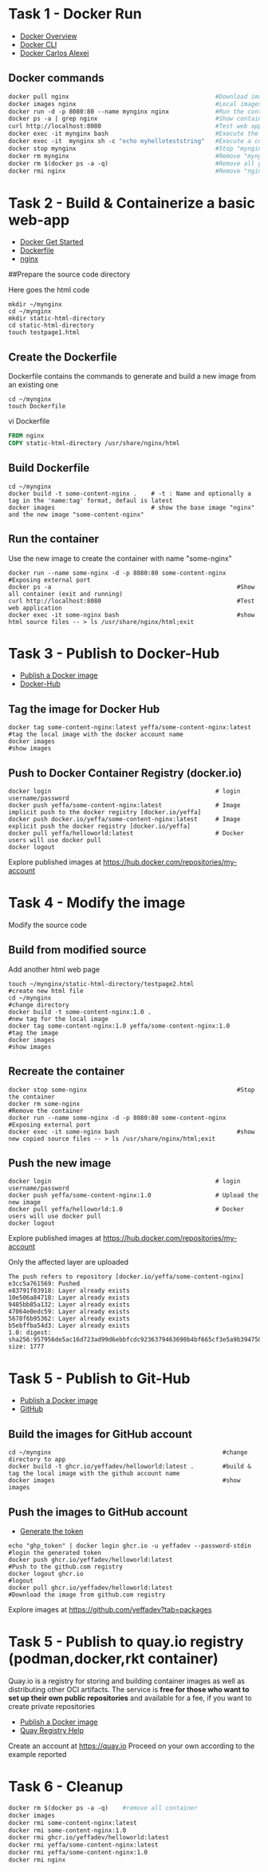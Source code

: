 # Task 1 - Docker Run

- [Docker Overview](https://docs.docker.com/get-started/overview/)
- [Docker CLI](https://docs.docker.com/engine/reference/commandline/)
- [Docker Carlos Alexei](https://github.com/carlosalexei/aks-workshop/blob/main/content/labs/00.docker.md)

## Docker commands

```Dockerfile
docker pull nginx                                         #Download images,Nginx (pronounced "engine-x") is an open source reverse proxy server
docker images nginx                                       #Local images
docker run -d -p 8080:80 --name mynginx nginx             #Run the container with "mynginx" name
docker ps -a | grep nginx                                 #Show container (running & stopped)
curl http://localhost:8080                                #Test web application
docker exec -it mynginx bash                              #Execute the "bash" in a running container (e.g:ls -la;exit)
docker exec -it  mynginx sh -c "echo myhelloteststring"   #Execute a command in a running container,then exit (docker exec --help)
docker stop mynginx                                       #Stop "mynginx" container
docker rm mynginx                                         #Remove "mynginx" container
docker rm $(docker ps -a -q)                              #Remove all your containers
docker rmi nginx                                          #Remove "nginx" image
```

# Task 2 - Build & Containerize a basic web-app

- [Docker Get Started](https://docs.docker.com/get-started/)
- [Dockerfile](https://docs.docker.com/engine/reference/builder/)
- [nginx](https://hub.docker.com/_/nginx)

##Prepare the source code directory

Here goes the html code

```
mkdir ~/mynginx
cd ~/mynginx
mkdir static-html-directory
cd static-html-directory
touch testpage1.html
```

## Create the Dockerfile

Dockerfile contains the commands to generate and build a new image from an existing one

```
cd ~/mynginx
touch Dockerfile
```

vi Dockerfile

```Dockerfile
FROM nginx
COPY static-html-directory /usr/share/nginx/html
```

## Build Dockerfile

```
cd ~/mynginx
docker build -t some-content-nginx .    # -t : Name and optionally a tag in the 'name:tag' format, defaul is latest
docker images                           # show the base image "nginx" and the new image "some-content-nginx"
```

## Run the container

Use the new image to create the container with name "some-nginx"

```
docker run --name some-nginx -d -p 8080:80 some-content-nginx   #Exposing external port
docker ps -a                                                    #Show all container (exit and running)
curl http://localhost:8080                                      #Test web application
docker exec -it some-nginx bash                                 #show html source files -- > ls /usr/share/nginx/html;exit
```

# Task 3 - Publish to Docker-Hub

- [Publish a Docker image](https://dsri.maastrichtuniversity.nl/docs/guide-publish-image/)
- [Docker-Hub](https://docs.docker.com/docker-hub/)

## Tag the image for Docker Hub

```
docker tag some-content-nginx:latest yeffa/some-content-nginx:latest      #tag the local image with the docker account name
docker images                                                             #show images
```

## Push to Docker Container Registry (docker.io)

```
docker login                                              # login username/password
docker push yeffa/some-content-nginx:latest               # Image implicit push to the docker registry [docker.io/yeffa]
docker push docker.io/yeffa/some-content-nginx:latest     # Image explicit push the docker registry [docker.io/yeffa]
docker pull yeffa/helloworld:latest                       # Docker users will use docker pull
docker logout
```
Explore published images at https://hub.docker.com/repositories/my-account

# Task 4 - Modify the image

Modify the source code

## Build from modified source

Add another html web page

```
touch ~/mynginx/static-html-directory/testpage2.html                #create new html file
cd ~/mynginx                                                        #change directory
docker build -t some-content-nginx:1.0 .                            #new tag for the local image
docker tag some-content-nginx:1.0 yeffa/some-content-nginx:1.0      #tag the image
docker images                                                       #show images
```

## Recreate the container

```
docker stop some-nginx                                          #Stop the container
docker rm some-nginx                                            #Remove the container
docker run --name some-nginx -d -p 8080:80 some-content-nginx   #Exposing external port
docker exec -it some-nginx bash                                 #show new copied source files -- > ls /usr/share/nginx/html;exit
```

## Push the new image

```
docker login                                              # login username/password
docker push yeffa/some-content-nginx:1.0                  # Upload the new image
docker pull yeffa/helloworld:1.0                          # Docker users will use docker pull
docker logout
```
Explore published images at https://hub.docker.com/repositories/my-account

Only the affected layer are uploaded

```
The push refers to repository [docker.io/yeffa/some-content-nginx]
e3cc5a761569: Pushed
e83791f03918: Layer already exists
10e506a84718: Layer already exists
9485bb85a132: Layer already exists
47064e0edc59: Layer already exists
5678f6b95362: Layer already exists
b5ebffba54d3: Layer already exists
1.0: digest: sha256:957956de5ac16d723ad99d6ebbfcdc9236379463690b4bf665cf3e5a9b394758 size: 1777
```

# Task 5 - Publish to Git-Hub

- [Publish a Docker image](https://dsri.maastrichtuniversity.nl/docs/guide-publish-image/)
- [GitHub](https://docs.github.com/en/enterprise-server@3.3/packages/working-with-a-github-packages-registry/working-with-the-docker-registry)

## Build the images for GitHub account

```
cd ~/mynginx                                                #change directory to app
docker build -t ghcr.io/yeffadev/helloworld:latest .        #build & tag the local image with the github account name
docker images                                               #show images
```

## Push the images to GitHub account

- [Generate the token](https://github.com/settings/tokens/)

```
echo "ghp_token" | docker login ghcr.io -u yeffadev --password-stdin    #login the generated token
docker push ghcr.io/yeffadev/helloworld:latest                          #Push to the github.com registry
docker logout ghcr.io                                                   #logout
docker pull ghcr.io/yeffadev/helloworld:latest                          #Download the image from github.com registry
```
Explore images at https://github.com/yeffadev?tab=packages

# Task 5 - Publish to quay.io registry (podman,docker,rkt container)

Quay.io is a registry for storing and building container images as well as distributing other OCI artifacts. The service is **free for those who want to set up their own public repositories** and available for a fee, if you want to create private repositories

- [Publish a Docker image](https://dsri.maastrichtuniversity.nl/docs/guide-publish-image/)
- [Quay Registry Help](https://access.redhat.com/articles/quayio-help)

Create an account at https://quay.io
Proceed on your own according to the example reported

# Task 6 - Cleanup

```Dockerfile
docker rm $(docker ps -a -q)    #remove all container
docker images
docker rmi some-content-nginx:latest
docker rmi some-content-nginx:1.0
docker rmi ghcr.io/yeffadev/helloworld:latest
docker rmi yeffa/some-content-nginx:latest
docker rmi yeffa/some-content-nginx:1.0
docker rmi nginx
```
